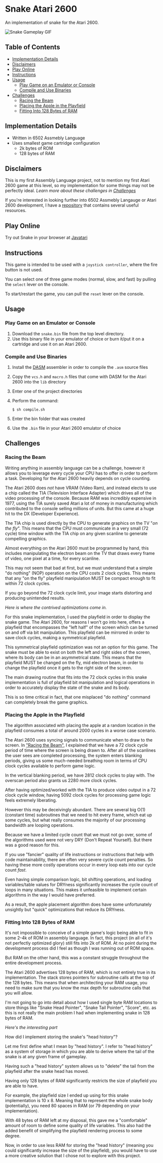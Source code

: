 # Snake Atari 2600
An implementation of snake for the Atari 2600.

![Snake Gameplay GIF](./screenshots/gameplay.gif)

## Table of Contents
- [Implementation Details](#implementation-details)
- [Disclaimers](#disclaimers)
- [Play Online](#play-online)
- [Instructions](#instructions)
- [Usage](#usage)
    - [Play Game on an Emulator or Console](#play-game-on-an-emulator-or-console)
    - [Compile and Use Binaries](#compile-and-use-binaries)
- [Challenges](#challenges)
    - [Racing the Beam](#racing-the-beam)
    - [Placing the Apple in the Playfield](#placing-the-apple-in-the-playfield)
    - [Fitting Into 128 Bytes of RAM](#fitting-into-128-bytes-of-ram)

## Implementation Details
- Written in 6502 Assmebly Language
- Uses smallest game cartridge configuration
    - 2k bytes of ROM
    - 128 bytes of RAM

## Disclaimers
This is my first Assembly Language project, not to mention my first Atari 2600 game at this level, so my implementation for some things may not be perfectly ideal. *Learn more about these challenges in [Challenges](#challenges)*

If you're interested in looking further into 6502 Assmebly Langauge or Atari 2600 development, I have a [repository](https://github.com/careyes17/6502-practice) that contains several useful resources.

## Play Online
Try out Snake in your browser at [Javatari](https://javatari.org/?ROM=https://https://github.com/careyes17/6502-practice/blob/main/snake.bin?raw=true)

## Instructions

This game is intended to be used with a `joystick controller`, where the fire button is not used.

You can select one of three game modes (normal, slow, and fast) by pulling the `select` lever on the console.

To start/restart the game, you can pull the `reset` lever on the console.

## Usage

### Play Game on an Emulator or Console

1. Download the `snake.bin` file from the top level directory.
2. Use this binary file in your emulator of choice or burn it/put it on a cartridge and use it on an Atari 2600.

### Compile and Use Binaries

1. Install the [DASM](https://dasm-assembler.github.io/) assembler in order to compile the `.asm` source files
2. Copy the `vcs.h` and `macro.h` files that come with DASM for the Atari 2600 into the `lib` directory
3. Enter one of the project directories
4. Perform the command:

    `$ sh compile.sh`

5. Enter the bin folder that was created
6. Use the `.bin` file in your Atari 2600 emulator of choice

## Challenges

### Racing the Beam
Writing anything in assembly language can be a challenge, however it allows you to leverage every cycle your CPU has to offer in order to perform a task. Developing for the Atari 2600 heavily depends on cycle counting.

The Atari 2600 does *not* have VRAM (Video Ram), and instead elects to use a chip called the TIA (Television Interface Adapter) which drives all of the video processing of the console. Because RAM was incredibly expensive in 1977, using the TIA surely saved Atari a lot of money in manufacturing which contributed to the console selling millions of units. But this came at a huge hit to the DX (Developer Experience).

The TIA chip is used directly by the CPU to generate graphics on the TV "*on the fly*". This means that the CPU must communicate in a very small (72 cycle) time window with the TIA chip on any given scanline to generate compelling graphics.

Almost everything on the Atari 2600 must be programmed by hand, this includes manipulating the electron beam on the TV that draws every frame of video, one pixel at a time, for every scanline.

This may not seem that bad at first, but we must understand that a simple "do nothing" (NOP) operation on the CPU costs 2 clock cycles. This means that any "on the fly" playfield manipulation MUST be compact enough to fit within 72 clock cycles.

If you go beyond the 72 clock cycle limit, your image starts distorting and producing unintended results.

*Here is where the contrived optimizations come in.*

For this snake implementation, I used the playfield in order to display the snake game. The Atari 2600, for reasons I won't go into here, offers a playfield that encompasses the "left half" of the screen which can be turned on and off via bit manipulation. This playfield can be mirrored in order to save clock cycles, making a symmetrical playfield.

This symmetrical playfield optimization was not an option for this game. The snake must be able to  exist on both the left and right sides of the screen, where its body can be in an asymmetrical state. This means that the playfield MUST be changed on the fly, mid electron beam, in order to change the playfield once it gets to the right side of the screen.

The main drawing routine that fits into the 72 clock cycles in this snake implementation is full of playfield bit manipulation and logical operations in order to accurately display the state of the snake and its body.

This is so time critical in fact, that one misplaced "do nothing" command can completely break the game graphics.

### Placing the Apple in the Playfield

The algorithm associated with placing the apple at a random location in the playfield consumes a total of around 2000 cycles in a worse case scenario.

The Atari 2600 uses syncing signals to communicate when to draw to the screen. In ["Racing the Beam"](#"racing-the-beam"), I explained that we have a 72 clock cycle period of time where the screen is being drawn to. After all of the scanlines the user sees are completed processing, the system enters blanking periods, giving us some much-needed breathing room in terms of CPU clock cycles available to perform game logic.

In the vertical blanking period, we have 2812 clock cycles to play with. The overscan period also grants us 2280 more clock cycles.

After having optimized/worked with the TIA to produce video output in a 72 clock cycle window, having 5092 clock cycles for processing game logic feels extremely liberating.

However this may be deceivingly abundant. There are several big O(1) (constant time) subroutines that we need to hit every frame, which eat up some cycles, but what really consumes the majority of our processing bandwidth are looping operations.

Because we have a limited cycle count that we must not go over, some of the algorithms used were not very DRY (Don't Repeat Yourself). But there was a good reason for this.

If you use "fancier" quality of life instructions or instructions that help with code maintainability, there are often very severe cycle count penalties. So having these more costly operations occur in every loop eats into our cycle count *fast*.

Even having simple comparison logic, bit shifting operations, and loading variables/table values for DRYness significantly increases the cycle count of loops in many situations. This makes it unfeasible to implement certain algorithms in the way I would have preferred.

As a result, the apple placement algorithm does have some unfortunately unsightly but "quick" optimizations that reduce its DRYness.

### Fitting Into 128 Bytes of RAM

It's not impossible to conceive of a simple game's logic being able to fit in some 2-4k of ROM in assembly language. In fact, this project (in all of it's not perfectly optimized glory) still fits into 2k of ROM. At no point during the development process did I feel as though I was running out of ROM space.

But RAM on the other hand, this was a constant struggle throughout the entire development process.

The Atari 2600 advertises 128 bytes of RAM, which is not entirely true in its implementation. The stack stores pointers for subroutine calls at the top of the 128 bytes. This means that when architecting your RAM usage, you need to make sure that you know the max depth for subroutine calls that you will allow.

I'm not going to go into detail about how I used single byte RAM locations to store things like "Snake Head Pointer", "Snake Tail Pointer", "Score", etc. as this is not really the main problem I had when implementing snake in 128 bytes of RAM.

*Here's the interesting part*

How did I implement storing the snake's "head history"?

Let me first define what I mean by "head history". I refer to "head history" as a system of storage in which you are able to derive where the tail of the snake is at any given frame of gameplay.

Having such a "head history" system allows us to "delete" the tail from the playfield after the snake head has moved.

Having only 128 bytes of RAM significantly restricts the size of playfield you are able to have.

For example, the playfield size I ended up using for this snake implementation is 10 x 8. Meaning that to represent the whole snake body (potentially), you need 80 spaces in RAM (or 79 depending on your implementation).

With 48 bytes of RAM left at my disposal, this gave me a "comfortable" amount of room to define some quality of life variables. This also had the added benefit of simplifying the playfield rendering process to some degree.

Now, in order to use less RAM for storing the "head history" (meaning you could significantly increase the size of the playfield), you would have to use a more creative solution that I chose not to explore with this project.
